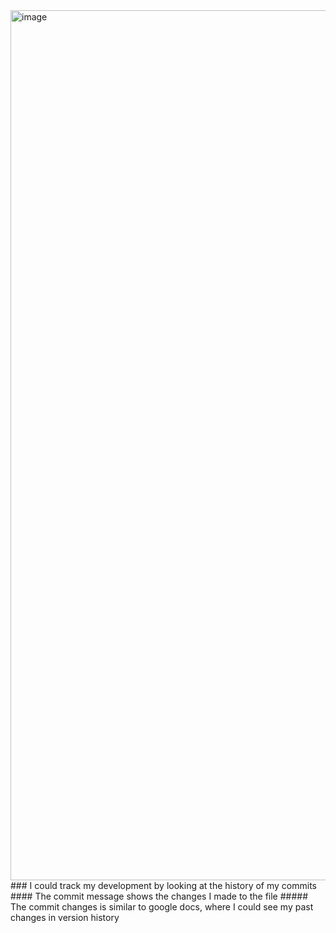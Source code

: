 <img width="1392" alt="image" src="https://github.com/user-attachments/assets/a9cdf455-9bf4-4f14-94de-a6ec1100cea2">
 ### I could track my development by looking at the history of my commits 
  #### The commit message shows the changes I made to the file
   ##### The commit changes is similar to google docs, where I could see my past changes in version history
